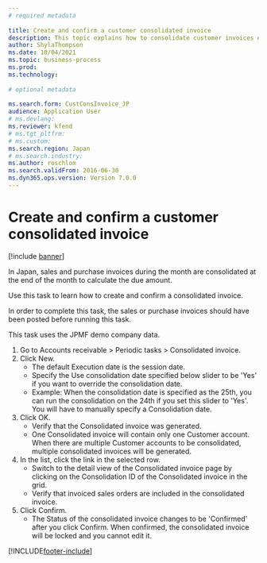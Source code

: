 ```yaml
--- 
# required metadata 
 
title: Create and confirm a customer consolidated invoice
description: This topic explains how to consolidate customer invoices each month to calculate the due amount.
author: ShylaThompson
ms.date: 10/04/2021
ms.topic: business-process 
ms.prod:  
ms.technology:  
 
# optional metadata 
 
ms.search.form: CustConsInvoice_JP   
audience: Application User 
# ms.devlang:  
ms.reviewer: kfend
# ms.tgt_pltfrm:  
# ms.custom:  
ms.search.region: Japan
# ms.search.industry: 
ms.author: roschlom
ms.search.validFrom: 2016-06-30 
ms.dyn365.ops.version: Version 7.0.0 
---
```

# Create and confirm a customer consolidated invoice

[!include [banner](../../includes/banner.md)]

In Japan, sales and purchase invoices during the month are consolidated at the end of the month to calculate the due amount. 

Use this task to learn how to create and confirm a consolidated invoice. 

In order to complete this task, the sales or purchase invoices should have been posted before running this task.

This task uses the JPMF demo company data.

1. Go to Accounts receivable > Periodic tasks > Consolidated invoice.
2. Click New.
    * The default Execution date is the session date.  
    * Specify the Use consolidation date specified below slider to be 'Yes' if you want to override the consolidation date.  
    * Example: When the consolidation date is specified as the 25th, you can run the consolidation on the 24th if you set this slider to 'Yes'. You will have to manually specify a Consolidation date.  
3. Click OK.
    * Verify that the Consolidated invoice was generated.  
    * One Consolidated invoice will contain only one Customer account. When there are multiple Customer accounts to be consolidated, multiple consolidated invoices will be generated.  
4. In the list, click the link in the selected row.
    * Switch to the detail view of the Consolidated invoice page  by clicking on the Consolidation ID of the Consolidated invoice in the grid.  
    * Verify that invoiced sales orders are included in the consolidated invoice.  
5. Click Confirm.
    * The Status of the consolidated invoice changes to be 'Confirmed' after you click Confirm. When confirmed, the consolidated invoice will be locked and you cannot edit it.  



[!INCLUDE[footer-include](../../../includes/footer-banner.md)]
